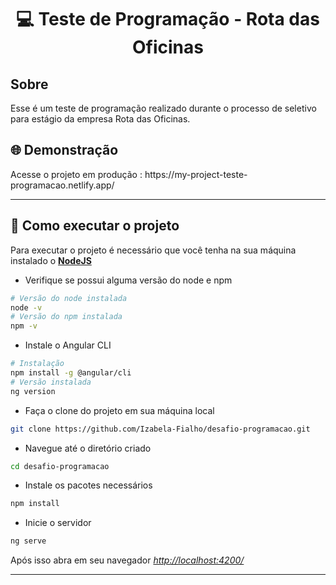 <h1 align="center">  💻 Teste de Programação - Rota das Oficinas </h1>
<h2> Sobre </h2>
Esse é um teste de programação realizado durante o processo de seletivo para estágio da empresa Rota das Oficinas.

<h2> 🌐 Demonstração</h2>
Acesse o projeto em produção : 
https://my-project-teste-programacao.netlify.app/


---

## 🔧 Como executar o projeto

Para executar o projeto é necessário que você tenha na sua máquina instalado o **[NodeJS](https://teste-rota-das-oficinas.vercel.app/Calculadora/index.html)**

 - Verifique se possui alguma versão do node e npm

```bash
# Versão do node instalada
node -v
# Versão do npm instalada
npm -v
```
- Instale o Angular CLI
```bash
# Instalação
npm install -g @angular/cli
# Versão instalada
ng version
```
- Faça o clone do projeto em sua máquina local
```bash
git clone https://github.com/Izabela-Fialho/desafio-programacao.git
```
- Navegue até o diretório criado
```bash
cd desafio-programacao
```
- Instale os pacotes necessários
```bash
npm install
```
- Inicie o servidor
```bash
ng serve
```
Após isso abra em seu navegador  *[http://localhost:4200/](http://localhost:4200/)*

---
